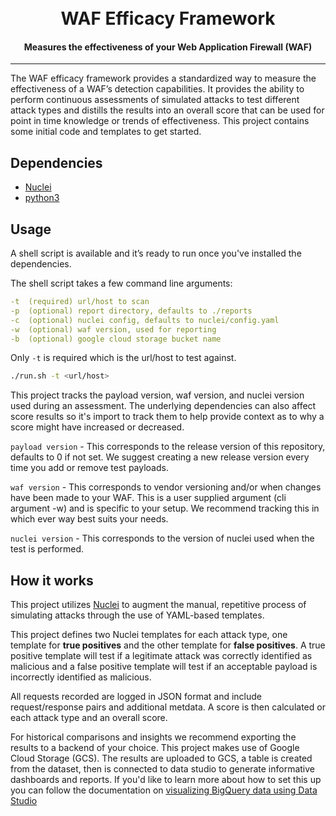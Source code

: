 <h1 align="center">
  <br> WAF Efficacy Framework
</h1>

<h4 align="center">Measures the effectiveness of your Web Application Firewall (WAF)</h4>

---
The WAF efficacy framework provides a standardized way to measure the effectiveness of a WAF’s detection capabilities. It provides the ability to perform continuous assessments of simulated attacks to test different attack types and distills the results into an overall score that can be used for point in time knowledge or trends of effectiveness. This project contains some initial code and templates to get started.

## Dependencies

* [Nuclei](https://nuclei.projectdiscovery.io/)
* [python3](https://www.python.org/downloads/)

## Usage

A shell script is available and it’s ready to run once you've installed the dependencies. 

The shell script takes a few command line arguments:

```yaml
-t  (required) url/host to scan
-p  (optional) report directory, defaults to ./reports
-c  (optional) nuclei config, defaults to nuclei/config.yaml
-w  (optional) waf version, used for reporting
-b  (optional) google cloud storage bucket name
```
Only `-t`  is required which is the url/host to test against. 

```sh
./run.sh -t <url/host>
```

This project tracks the payload version, waf version, and nuclei version used during an assessment. The underlying dependencies can also affect score results so it's import to track them to help provide context as to why a score might have increased or decreased.

`payload version` - This corresponds to the release version of this repository, defaults to 0 if not set. We suggest creating a new release version every time you add or remove test payloads.

`waf version` - This corresponds to vendor versioning and/or when changes have been made to your WAF. This is a user supplied argument (cli argument -w) and is specific to your setup. We recommend tracking this in which ever way best suits your needs.   

`nuclei version` - This corresponds to the version of nuclei used when the test is performed. 

## How it works

This project utilizes [Nuclei](https://nuclei.projectdiscovery.io/) to augment the manual, repetitive process of simulating attacks through the use of YAML-based templates. 

This project defines two Nuclei templates for each attack type, one template for **true positives** and the other template for **false positives**. A true positive template will test if a legitimate attack was correctly identified as malicious and a false positive template will test if an acceptable payload is incorrectly identified as malicious. 

All requests recorded are logged in JSON format and include request/response pairs and additional metdata. A score is then calculated or each attack type and an overall score.

For historical comparisons and insights we recommend exporting the results to a backend of your choice. This project makes use of Google Cloud Storage (GCS). The results are uploaded to GCS, a table is created from the dataset, then is connected to data studio to generate informative dashboards and reports. If you'd like to learn more about how to set this up you can follow the documentation on [visualizing BigQuery data using Data Studio](https://cloud.google.com/bigquery/docs/visualize-data-studio)  
